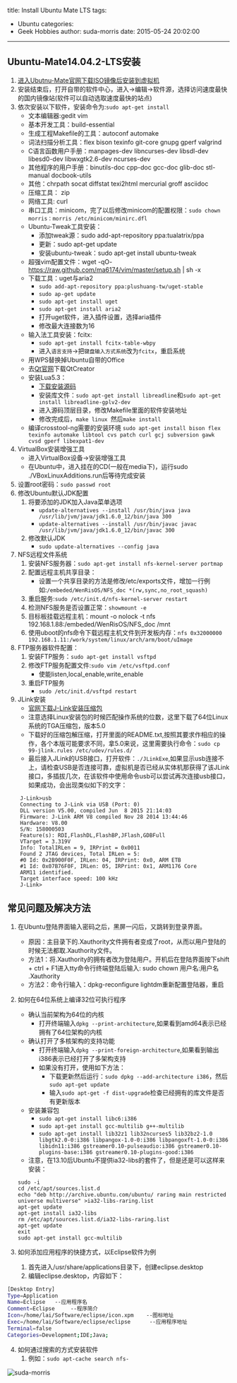title: Install Ubuntu Mate LTS
tags:
  - Ubuntu
categories:
  - Geek Hobbies
author: suda-morris
date: 2015-05-24 20:02:00
---

## Ubuntu-Mate14.04.2-LTS安装

1. [进入Ubutnu-Mate官网下载ISO镜像后安装到虚拟机](https://ubuntu-mate.org/)
2. 安装结束后，打开自带的软件中心，进入->编辑->软件源，选择访问速度最快的国内镜像站(软件可以自动选取速度最快的站点)
3. 依次安装以下软件，安装命令为:`sudo apt-get install `
	* 文本编辑器:gedit vim
	* 基本开发工具：build-essential
	* 生成工程Makefile的工具：autoconf automake
	* 词法扫描分析工具：flex bison texinfo git-core gnupg gperf valgrind
	* C语言函数用户手册：manpages-dev libncurses-dev libsdl-dev libesd0-dev libwxgtk2.6-dev ncurses-dev
	* 其他程序的用户手册：binutils-doc cpp-doc gcc-doc glib-doc stl-manual docbook-utils
	* 其他：chrpath socat diffstat texi2html mercurial groff asciidoc
	* 压缩工具： zip
	* 网络工具: curl
	* 串口工具：minicom，完了以后修改minicom的配置权限：`sudo chown morris：morris /etc/minicom/minirc.dfl`
	* Ubuntu-Tweak工具安装：
		* 添加tweak源：sudo add-apt-repository ppa:tualatrix/ppa
		* 更新：sudo apt-get update
		* 安装ubuntu-tweak：sudo apt-get install ubuntu-tweak
	* 超强vim配置文件：wget -qO- https://raw.github.com/ma6174/vim/master/setup.sh | sh -x
	* 下载工具：uget与aria2
		* `sudo add-apt-repository ppa:plushuang-tw/uget-stable`
		* `sudo ap-get update`
		* `sudo apt-get install uget`
		* `sudo apt-get install aria2`
		* 打开uget软件，进入插件设置，选择aria插件
		* 修改最大连接数为16
	* 输入法工具安装：fcitx:
		* `sudo apt-get install fcitx-table-wbpy`
		* 进入`语言支持`->把`键盘输入方式系统`改为`fcitx`，重启系统
	* 用WPS替换掉Ubuntu自带的Office
	* 去[Qt官网](http://www.qt.io/download/)下载QtCreator
	* 安装Lua5.3：
		* [下载安装源码](http://www.lua.org/ftp)
		* 安装库文件：`sudo apt-get install libreadline`和`sudo apt-get install libreadline-gplv2-dev`
		* 进入源码顶层目录，修改Makefile里面的软件安装地址
		* 修改完成后，`make linux `然后`make install`
	* 编译crosstool-ng需要的安装环境
		`sudo apt-get install bison flex texinfo automake libtool cvs patch curl gcj subversion gawk cvsd gperf libexpat1-dev`
4. VirtualBox安装增强工具
	* 进入VirtualBox设备->安装增强工具
	* 在Ubuntu中，进入挂在的CD(一般在media下)，运行sudo ./VBoxLinuxAdditions.run后等待完成安装
5. 设置root密码：`sudo passwd root`
6. 修改Ubuntu默认JDK配置
	1. 将要添加的JDK加入Java菜单选项
		* `update-alternatives --install /usr/bin/java java /usr/lib/jvm/java/jdk1.6.0_12/bin/java 300`
		* `update-alternatives --install /usr/bin/javac javac /usr/lib/jvm/java/jdk1.6.0_12/bin/javac 300`
	2. 修改默认JDK
		* `sudo update-alternatives --config java`
7. NFS远程文件系统
	1. 安装NFS服务器：`sudo apt-get install nfs-kernel-server portmap`
	2. 配置远程主机共享目录：
		* 设置一个共享目录的方法是修改/etc/exports文件，增加一行例如:`/embeded/WenRisOS/NFS_doc *(rw,sync,no_root_squash)`
	3. 重启服务:`sudo /etc/init.d/nfs-kernel-server restart`
	4. 检测NFS服务是否设置正常：`showmount -e`
	5. 目标板挂载远程主机：mount -o nolock -t nfs 192.168.1.88:/embeded/WenRisOS/NFS_doc /mnt
	6. 使用uboot的nfs命令下载远程主机文件到开发板内存：`nfs 0x32000000 192.168.1.11:/work/system/linux/arch/arm/boot/uImage`
8. FTP服务器软件配置：
	1. 安装FTP服务：`sudo apt-get install vsftpd`
	2. 修改FTP服务配置文件:`sudo vim /etc/vsftpd.conf`
		* 使能listen,local_enable,write_enable
	3. 重启FTP服务
		* `sudo /etc/init.d/vsftpd restart`
9. JLink安装
	* [官网下载J-Link安装压缩包](https://www.segger.com/jlink-software.html)
	* 注意选择Linux安装包的时候匹配操作系统的位数，这里下载了64位Linux系统的TGA压缩包，版本5.0
	* 下载好的压缩包解压缩，打开里面的README.txt,按照其要求作相应的操作，各个本版可能要求不同，拿5.0来说，这里需要执行命令：`sudo cp 99-jlink.rules /etc/udev/rules.d/`
	* 最后接入JLink的USB接口，打开软件：`./JLinkExe`,如果显示usb连接不上，请检查USB是否连接可靠，虚拟机是否已经从实体机那获得了该JLink接口，多插拔几次，在该软件中使用命令usb可以尝试再次连接usb接口，如果成功，会出现类似如下的文字：
```
	J-Link>usb
	Connecting to J-Link via USB (Port: 0)
	DLL version V5.00, compiled Jun  8 2015 21:14:03
	Firmware: J-Link ARM V8 compiled Nov 28 2014 13:44:46
	Hardware: V8.00
	S/N: 158000503
	Feature(s): RDI,FlashDL,FlashBP,JFlash,GDBFull
	VTarget = 3.319V
	Info: TotalIRLen = 9, IRPrint = 0x0011
	Found 2 JTAG devices, Total IRLen = 5:
 	#0 Id: 0x2B900F0F, IRLen: 04, IRPrint: 0x0, ARM ETB
 	#1 Id: 0x07B76F0F, IRLen: 05, IRPrint: 0x1, ARM1176 Core
	ARM11 identified.
	Target interface speed: 100 kHz
	J-Link>
```


## 常见问题及解决方法

1. 在Ubuntu登陆界面输入密码之后，黑屏一闪后，又跳转到登录界面。
	* 原因：主目录下的.Xauthority文件拥有者变成了root，从而以用户登陆的时候无法都取.Xauthority文件。
	* 方法1：将.Xauthority的拥有者改为登陆用户。开机后在登陆界面按下shift + ctrl + F1进入tty命令行终端登陆后输入: sudo chown 用户名:用户名 .Xauthority
	* 方法2：命令行输入：dpkg-reconfigure lightdm重新配置登陆器，重启
2. 如何在64位系统上编译32位可执行程序
	* 确认当前架构为64位的内核
		* 打开终端输入`dpkg --print-architecture`,如果看到amd64表示已经拥有了64位架构的内核
	* 确认打开了多核架构的支持功能
		* 打开终端输入`dpkg --print-foreign-architecture`,如果看到输出i386表示已经打开了多架构支持
		* 如果没有打开，使用如下方法：
			* 下载更新然后运行：`sudo dpkg --add-architecture i386`，然后`sudo apt-get update`
			* 输入`sudo apt-get -f dist-upgrade`检查已经拥有的库文件是否有更新版本
	* 安装兼容包
		* `sudo apt-get install libc6:i386`
		* `sudo apt-get install gcc-multilib g++-multilib`
		* `sudo apt-get install lib32z1 lib32ncurses5 lib32bz2-1.0 libgtk2.0-0:i386 libpangox-1.0-0:i386 libpangoxft-1.0-0:i386 libidn11:i386 gstreamer0.10-pulseaudio:i386 gstreamer0.10-plugins-base:i386 gstreamer0.10-plugins-good:i386`
	* 注意，在13.10后Ubuntu不提供ia32-libs的套件了，但是还是可以这样来安装：

	```Shell Ubuntu14.04安装ia32-libs库
	sudo -i
	cd /etc/apt/sources.list.d
	echo "deb http://archive.ubuntu.com/ubuntu/ raring main restricted universe multiverse" >ia32-libs-raring.list
	apt-get update
	apt-get install ia32-libs
	rm /etc/apt/sources.list.d/ia32-libs-raring.list
	apt-get update
	exit
	sudo apt-get install gcc-multilib
	```
3. 如何添加应用程序的快捷方式，以Eclipse软件为例
	1. 首先进入/usr/share/applications目录下，创建eclipse.desktop
	2. 编辑eclipse.desktop，内容如下：
```bash
[Desktop Entry]
Type=Application
Name=Eclipse   --应用程序名
Comment=Eclipse     --程序简介
Icon=/home/lai/Software/eclipse/icon.xpm    --图标地址
Exec=/home/lai/Software/eclipse/eclipse      --应用程序地址
Terminal=false
Categories=Development;IDE;Java;
```
4. 如何通过搜索的方式安装软件
	1. 例如：`sudo apt-cache search nfs-`

![suda-morris](http://i.imgur.com/Nn7Krru.gif)
